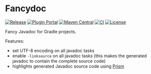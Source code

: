 # Fancydoc

[![Release](https://img.shields.io/github/v/release/LajosCseppento/fancydoc)](https://github.com/LajosCseppento/fancydoc/releases)
[![Plugin Portal](https://img.shields.io/maven-metadata/v?label=Plugin%20Portal&metadataUrl=https://plugins.gradle.org/m2/dev/lajoscseppento/fancydoc/fancydoc-plugin/maven-metadata.xml)](https://plugins.gradle.org/plugin/dev.lajoscseppento.fancydoc)
[![Maven Central](https://img.shields.io/maven-central/v/dev.lajoscseppento.gradle/fancydoc)](https://search.maven.org/search?q=g:%22dev.lajoscseppento.gradle%22%20AND%20a:%22fancydoc%22)
[![CI](https://github.com/LajosCseppento/fancydoc/workflows/CI/badge.svg)](https://github.com/LajosCseppento/fancydoc/actions)
[![License](https://img.shields.io/github/license/LajosCseppento/fancydoc)](https://github.com/LajosCseppento/fancydoc/blob/main/LICENSE)

Fancy Javadoc for Gradle projects.

Features:

* set UTF-8 encoding on all javadoc tasks
* enable `-linksource` on all javadoc tasks (this makes the generated javadoc to contain the complete source code)
* highlights generated Javadoc source code using [Prism](https://prismjs.com)

